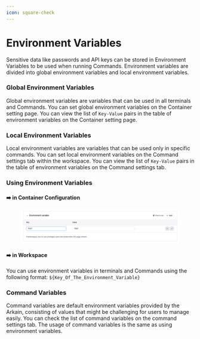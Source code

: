 ```yaml
---
icon: square-check
---
```


# Environment Variables

Sensitive data like passwords and API keys can be stored in Environment Variables to be used when running Commands. Environment variables are divided into global environment variables and local environment variables.

### Global Environment Variables <a href="#global-environment-variables" id="global-environment-variables"></a>

Global environment variables are variables that can be used in all terminals and Commands. You can set global environment variables on the Container setting page. You can view the list of `Key-Value` pairs in the table of environment variables on the Container setting page.

### Local Environment Variables <a href="#local-environment-variables" id="local-environment-variables"></a>

Local environment variables are variables that can be used only in specific commands. You can set local environment variables on the Command settings tab within the workspace. You can view the list of `Key-Value` pairs in the table of environment variables on the Command settings tab.

### Using Environment Variables <a href="#using-environment-variables" id="using-environment-variables"></a>

#### ➡️ in Container Configuration

<figure><img src="../../../../.gitbook/assets/image (26).png" alt=""><figcaption></figcaption></figure>

#### ➡️ in Workspace

You can use environment variables in terminals and Commands using the following format: `${Key_Of_The_Environment_Variable}`

### Command Variables <a href="#command-variables" id="command-variables"></a>

Command variables are default environment variables provided by the Arkain, consisting of values that might be challenging for users to manage easily. You can check the list of command variables on the command settings tab. The usage of command variables is the same as using environment variables.

